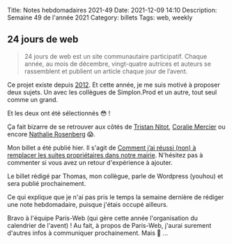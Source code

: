 Title: Notes hebdomadaires 2021-49
Date: 2021-12-09 14:10
Description: Semaine 49 de l'année 2021
Category: billets
Tags: web, weekly

## 24 jours de web

> 24 jours de web est un site communautaire participatif. Chaque année, au mois de décembre, vingt-quatre autrices et auteurs se rassemblent et publient un article chaque jour de l’avent.

Ce projet existe depuis [2012](https://www.24joursdeweb.fr/2012/). Et cette année, je me suis motivé à proposer deux sujets. Un avec les collègues de Simplon.Prod et un autre, tout seul comme un grand.

Et les deux ont été sélectionnés 😳 !

Ça fait bizarre de se retrouver aux côtés de [Tristan Nitot](https://www.24joursdeweb.fr/2021/je-travaille-dans-le-web-et-je-lutte-contre-le-changement-climatique/), [Coralie Mercier](https://www.24joursdeweb.fr/2021/standardiz-ation-web-de-a-z-il-y-a-un-consortium-pour-ca/) ou encore [Nathalie Rosenberg](https://www.24joursdeweb.fr/2021/chers-recruteurs-je-suis-ux-designeuse-pas-graphiste/) 😱.

Mon billet a été publié hier. Il s'agit de [Comment j’ai réussi (non) à remplacer les suites propriétaires dans notre mairie](https://www.24joursdeweb.fr/2021/comment-jai-reussi-non-a-remplacer-les-suites-proprietaires-dans-notre-mairie/). N'hésitez pas à commenter si vous avez un retour d'expérience à ajouter.

Le billet rédigé par Thomas, mon collègue, parle de Wordpress (youhou) et sera publié prochainement.

Ce qui explique que je n'ai pas pris le temps la semaine dernière de rédiger une note hebdomadaire, puisque j'étais occupé ailleurs.

Bravo à l'équipe Paris-Web (qui gère cette année l'organisation du calendrier de l'avent) ! Au fait, à propos de Paris-Web, j'aurai surement d'autres infos à communiquer prochainement. Mais 🤫  ...
